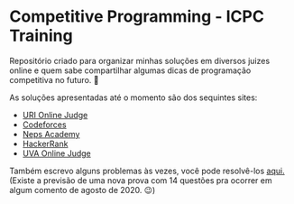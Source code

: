 # Competitive Programming - ICPC Training
Repositório criado para organizar minhas soluções em diversos juizes online e quem sabe compartilhar algumas dicas de programação competitiva no futuro. 🙂

As soluções apresentadas até o momento são dos sequintes sites:
- [URI Online Judge](https://www.urionlinejudge.com.br/)
- [Codeforces](https://codeforces.com/)
- [Neps Academy](https://neps.academy/)
- [HackerRank](https://www.hackerrank.com/)
- [UVA Online Judge](https://onlinejudge.org/)

Também escrevo alguns problemas às vezes, você pode resolvê-los [aqui.](https://www.urionlinejudge.com.br/judge/pt/problems/author/253) (Existe a previsão de uma nova prova com 14 questões pra ocorrer em algum comento de agosto de 2020. 😉)